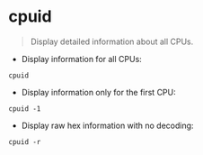 # cpuid

> Display detailed information about all CPUs.

- Display information for all CPUs:

`cpuid`

- Display information only for the first CPU:

`cpuid -1`

- Display raw hex information with no decoding:

`cpuid -r`
